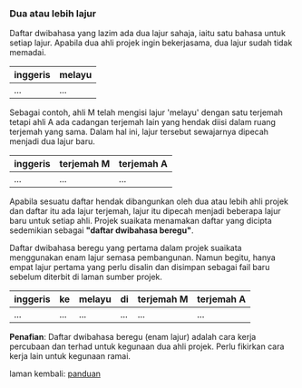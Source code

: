 ---
---

### Dua atau lebih lajur

Daftar dwibahasa yang lazim ada dua lajur sahaja, iaitu satu
bahasa untuk setiap lajur. Apabila dua ahli projek ingin
bekerjasama, dua lajur sudah tidak memadai.

| inggeris | melayu |
| -------- | ------ |
| ...      | ...    |

Sebagai contoh, ahli M telah mengisi lajur 'melayu' dengan
satu terjemah tetapi ahli A ada cadangan terjemah lain yang
hendak diisi dalam ruang terjemah yang sama. Dalam hal ini,
lajur tersebut sewajarnya dipecah menjadi dua lajur baru.

| inggeris | terjemah M | terjemah A |
| -------- | ---------- | ---------- |
| ...      | ...        | ...        |

Apabila sesuatu daftar hendak dibangunkan oleh dua atau
lebih ahli projek dan daftar itu ada lajur terjemah, lajur
itu dipecah menjadi beberapa lajur baru untuk setiap ahli.
Projek suaikata menamakan daftar yang dicipta sedemikian
sebagai **"daftar dwibahasa beregu"**.

Daftar dwibahasa beregu yang pertama dalam projek suaikata
menggunakan enam lajur semasa pembangunan. Namun begitu,
hanya empat lajur pertama yang perlu disalin dan disimpan
sebagai fail baru sebelum diterbit di laman sumber projek.

| inggeris | ke  | melayu | di  | terjemah M | terjemah A |
| -------- | --- | ------ | --- | ---------- | ---------- |
| ...      | ... | ...    | ... | ...        | ...        |

**Penafian**: Daftar dwibahasa beregu (enam lajur) adalah
cara kerja percubaan dan terhad untuk kegunaan dua ahli
projek. Perlu fikirkan cara kerja lain untuk kegunaan ramai.

laman kembali: [panduan][0]

  [0]: ../index.md
